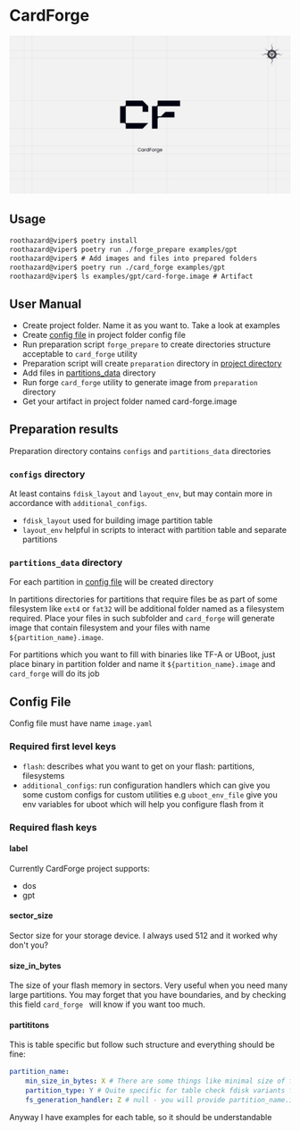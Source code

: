 # CardForge

![CardForgeLogo](assets/PrimaryLettersLogo_R.png)

## Usage

```console
roothazard@viper$ poetry install
roothazard@viper$ poetry run ./forge_prepare examples/gpt
roothazard@viper$ # Add images and files into prepared folders
roothazard@viper$ poetry run ./card_forge examples/gpt
roothazard@viper$ ls examples/gpt/card-forge.image # Artifact
```

## User Manual

* Create project folder. Name it as you want to. Take a look at examples
* Create [config file](#config-file) in project folder config file
* Run preparation script `forge_prepare` to create directories structure acceptable to `card_forge` utility
* Preparation script will create `preparation` directory in [project directory](#preparation-results)
* Add files in [partitions_data](#partitions_data-directory) directory
* Run forge `card_forge` utility to generate image from `preparation` directory
* Get your artifact in project folder named card-forge.image

## Preparation results

Preparation directory contains `configs` and `partitions_data` directories

### `configs` directory

At least contains `fdisk_layout` and `layout_env`, but may contain more in accordance with `additional_configs`.
* `fdisk_layout` used for building image partition table
* `layout_env` helpful in scripts to interact with partition table and separate partitions

### `partitions_data` directory

For each partition in [config file](#config-file) will be created directory

In partitions directories for partitions that require files be as part of some filesystem like `ext4` or `fat32` will be additional folder named as a filesystem required. Place your files in such subfolder and `card_forge` will generate image that contain filesystem and your files with name `${partition_name}.image`.

For partitions which you want to fill with binaries like TF-A or UBoot, just place binary in partition folder and name it `${partition_name}.image` and `card_forge` will do its job

## Config File

Config file must have name `image.yaml`

### Required first level keys

* `flash`: describes what you want to get on your flash: partitions, filesystems
* `additional_configs`: run configuration handlers which can give you some custom configs for custom utilities e.g `uboot_env_file` give you env variables for uboot which will help you configure flash from it

### Required flash keys

#### label

Currently CardForge project supports:
* dos
* gpt

#### sector_size

Sector size for your storage device. I always used 512 and it worked why don't you?

#### size_in_bytes

The size of your flash memory in sectors. Very useful when you need many large partitions. You may forget that you have boundaries, and by checking this field `card_forge ` will know if you want too much.

#### partititons

This is table specific but follow such structure and everything should be fine:

```yaml
partition_name:
    min_size_in_bytes: X # There are some things like minimal size of filesystem and alignment so you set your size card_forge will add some parts that you missed, so final partitions size will be bigger or equal
    partition_type: Y # Quite specific for table check fdisk variants for type=
    fs_generation_handler: Z # null - you will provide partition_name.image, some filesystem like 'fat32' - you will place your files in partition_name/fat32
```

Anyway I have examples for each table, so it should be understandable
